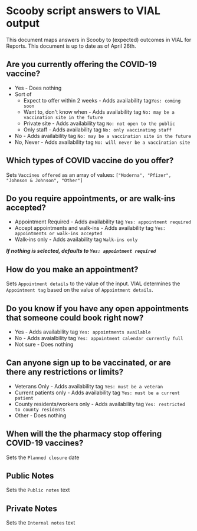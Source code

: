 # Scooby script answers to VIAL output

This document maps answers in Scooby to (expected) outcomes in VIAL for Reports. This document is up to date as of April 26th.

## Are you currently offering the COVID-19 vaccine?

- Yes - Does nothing
- Sort of
  - Expect to offer within 2 weeks - Adds availability tag`Yes: coming soon`
  - Want to, don't know when - Adds availability tag `No: may be a vaccination site in the future`
  - Private site - Adds availability  tag `No: not open to the public`
  - Only staff - Adds availability tag `No: only vaccinating staff`
- No - Adds availability tag `No: may be a vaccination site in the future`
- No, Never - Adds availability tag `No: will never be a vaccination site`

## Which types of COVID vaccine do you offer?

Sets `Vaccines offered` as an array of values: `["Moderna", "Pfizer", "Johnson & Johnson", "Other"]`

## Do you require appointments, or are walk-ins accepted?

- Appointment Required - Adds availability tag `Yes: appointment required`
- Accept appointments and walk-ins - Adds availability tag `Yes: appointments or walk-ins accepted`
- Walk-ins only - Adds availability tag `Walk-ins only`

***If nothing is selected, defaults to `Yes: appointment required`***

## How do you make an appointment?

Sets `Appointment details` to the value of the input. VIAL determines the `Appointment tag` based on the value of `Appointment details`.

## Do you know if you have any open appointments that someone could book right now?

- Yes - Adds availability tag `Yes: appointments available`
- No - Adds avaialbility tag `Yes: appointment calendar currently full`
- Not sure - Does nothing

## Can anyone sign up to be vaccinated, or are there any restrictions or limits?

- Veterans Only - Adds availability tag `Yes: must be a veteran`
- Current patients only - Adds availability tag `Yes: must be a current patient`
- County residents/workers only - Adds availability tag `Yes: restricted to county residents`
- Other - Does nothing


## When will the the pharmacy stop offering COVID-19 vaccines?

Sets the `Planned closure` date

## Public Notes

Sets the `Public notes` text

## Private Notes

Sets the `Internal notes` text
